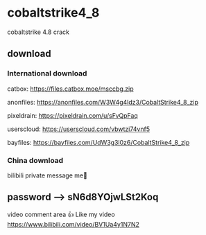 # cobaltstrike4_8
cobaltstrike 4.8 crack
## download
### International download
catbox: https://files.catbox.moe/msccbg.zip

anonfiles: https://anonfiles.com/W3W4g4ldz3/CobaltStrike4_8_zip

pixeldrain: https://pixeldrain.com/u/sFvQpFaq

userscloud: https://userscloud.com/vbwtzi74vnf5

bayfiles: https://bayfiles.com/UdW3g3l0z6/CobaltStrike4_8_zip
### China download
bilibili private message me🤪
## password --> sN6d8YOjwLSt2Koq
video comment area 👍 Like my video
https://www.bilibili.com/video/BV1Ua4y1N7N2
